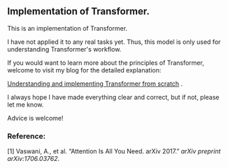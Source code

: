 ## Implementation of Transformer.

This is an implementation of Transformer. 

I have not applied it to any real tasks yet. Thus, this model is only used for understanding Transformer's workflow.



If you would want to learn more about the principles of Transformer, welcome to visit my blog for the detailed explanation:

[Understanding and implementing Transformer from scratch](https://houwenxin.github.io/posts/2020/01/blog-post-5/) .

I always hope I have made everything clear and correct, but if not, please let me know. 

Advice is welcome!



### Reference:

[1] Vaswani, A., et al. “Attention Is All You Need. arXiv 2017.” *arXiv preprint arXiv:1706.03762*.